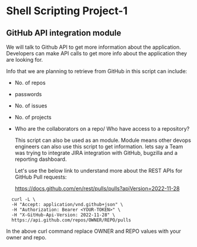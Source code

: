 # Shell Scripting Project-1

## GitHub API integration module 

We will talk to Github API to get more information about the application. Developers can make API calls to get more info about the application they are looking for.

Info that we are planning to retrieve from GitHub in this script can include:

- No. of repos
- passwords
- No. of issues
- No. of projects
- Who are the collaborators on a repo/ Who have access to a repository?

  This script can also be used as an module. Module means other devops engineers can also use this script to get information. lets say a Team was trying to integrate JIRA integration with GitHub, bugzilla and a reporting dashboard.

  Let's use the below link to understand more about the REST APIs for GitHub Pull requests:

  https://docs.github.com/en/rest/pulls/pulls?apiVersion=2022-11-28

```
  curl -L \
  -H "Accept: application/vnd.github+json" \
  -H "Authorization: Bearer <YOUR-TOKEN>" \
  -H "X-GitHub-Api-Version: 2022-11-28" \
  https://api.github.com/repos/OWNER/REPO/pulls
```
  In the above curl command replace OWNER and REPO values with your owner and repo.

  

  

  

  

  




